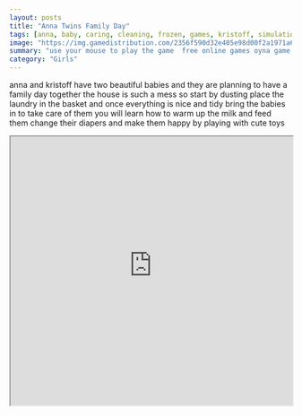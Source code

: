 ```yaml
---
layout: posts
title: "Anna Twins Family Day"
tags: [anna, baby, caring, cleaning, frozen, games, kristoff, simulation, skills, twins, free, online, games, oyna, game, free, games, play, play, games]
image: "https://img.gamedistribution.com/2356f590d32e405e98d00f2a1971a685.jpg"
summary: "use your mouse to play the game  free online games oyna game free games play play games"
category: "Girls"
---
```


anna and kristoff have two beautiful babies and they are planning to have a family day together the house is such a mess so start by dusting place the laundry in the basket and once everything is nice and tidy bring the babies in to take care of them you will learn how to warm up the milk and feed them change their diapers and make them happy by playing with cute toys

<iframe width="100%" height="480px;" src="https://flash.gamedistribution.com?game=2356f590d32e405e98d00f2a1971a685"></iframe>
